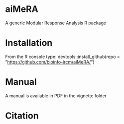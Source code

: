 # aiMeRA
A generic Modular Response Analysis R package 
# Installation
From the R console type:
devtools::install_github(repo = "https://github.com/bioinfo-ircm/aiMeRA/")
# Manual
A manual is available in PDF in the vignette folder
# Citation
